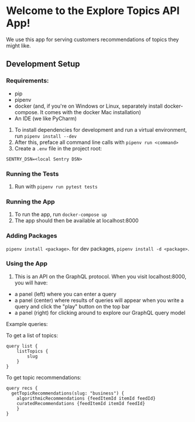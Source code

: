 # Welcome to the Explore Topics API App!

We use this app for serving customers recommendations of topics they might like. 

## Development Setup

### Requirements:

- pip
- pipenv
- docker (and, if you're on Windows or Linux, separately install docker-compose. It comes with the docker Mac installation)
- An IDE (we like PyCharm)

1. To install dependencies for development and run a virtual environment, run `pipenv install --dev`
1. After this, preface all command line calls with `pipenv run <command>`
2. Create a `.env` file in the project root:
```
SENTRY_DSN=<local Sentry DSN>
```

### Running the Tests

1. Run with `pipenv run pytest tests`

### Running the App

1. To run the app, run `docker-compose up`
2. The app should then be available at localhost:8000

### Adding Packages

`pipenv install <package>`. for dev packages, `pipenv install -d <package>`.

### Using the App

1. This is an API on the GraphQL protocol. When you visit localhost:8000, you will have:
 - a panel (left) where you can enter a query
 - a panel (center) where results of queries will appear when you write a query and click the "play" button on the top bar
 - a panel (right) for clicking around to explore our GraphQL query model

Example queries: 

To get a list of topics:
```
query list {
    listTopics {
        slug
    }
}
```

To get topic recommendations: 
```
query recs {
  getTopicRecommendations(slug: "business") {
    algorithmicRecommendations {feedItemId itemId feedId}
    curatedRecommendations {feedItemId itemId feedId}
	}
}
```
